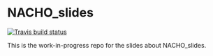 # NACHO_slides
[![Travis build status](https://travis-ci.org/mcanouil/NACHO_slides.svg?branch=master)](https://travis-ci.org/mcanouil/NACHO_slides)

This is the work-in-progress repo for the slides about NACHO_slides.

